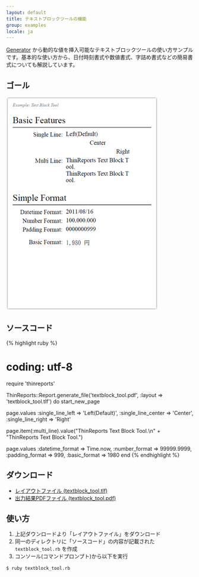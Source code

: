 ```yaml
---
layout: default
title: テキストブロックツールの機能
group: examples
locale: ja
---
```


[Generator](http://www.thinreports.org/features/generator) から動的な値を挿入可能なテキストブロックツールの使い方サンプルです。基本的な使い方から、日付時刻書式や数値書式、字詰め書式などの簡易書式についても解説しています。

## ゴール

![ゴール](images/textblock_tool_001.png "ゴール")

## ソースコード

{% highlight ruby %}
# coding: utf-8

require 'thinreports'

ThinReports::Report.generate_file('textblock_tool.pdf', :layout => 'textblock_tool.tlf') do
  start_new_page

  page.values :single_line_left   => 'Left(Default)',
              :single_line_center => 'Center',
              :single_line_right  => 'Right'

  page.item(:multi_line).value("ThinReports Text Block Tool.\n" +
                               "ThinReports Text Block Tool.")

  page.values :datetime_format => Time.now,
              :number_format   => 99999.9999,
              :padding_format  => 999,
              :basic_format    => 1980
end
{% endhighlight %}

## ダウンロード

* [レイアウトファイル (textblock_tool.tlf)](files/textblock_tool.tlf)
* [出力結果PDFファイル (textblock_tool.pdf)](files/textblock_tool.pdf)

## 使い方

1. 上記ダウンロードより「レイアウトファイル」をダウンロード
2. 同一のディレクトリに「ソースコード」の内容が記載された `textblock_tool.rb` を作成
3. コンソール(コマンドプロンプト)から以下を実行

~~~~
$ ruby textblock_tool.rb
~~~~
